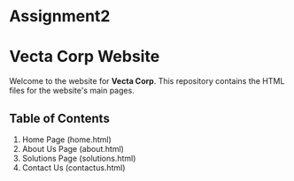 # Assignment2
# Vecta Corp Website

Welcome to the website for **Vecta Corp**.  This repository contains the HTML files for the website's main pages.

## Table of Contents

1. Home Page (home.html)
2. About Us Page (about.html)
3. Solutions Page (solutions.html)
4. Contact Us (contactus.html)
